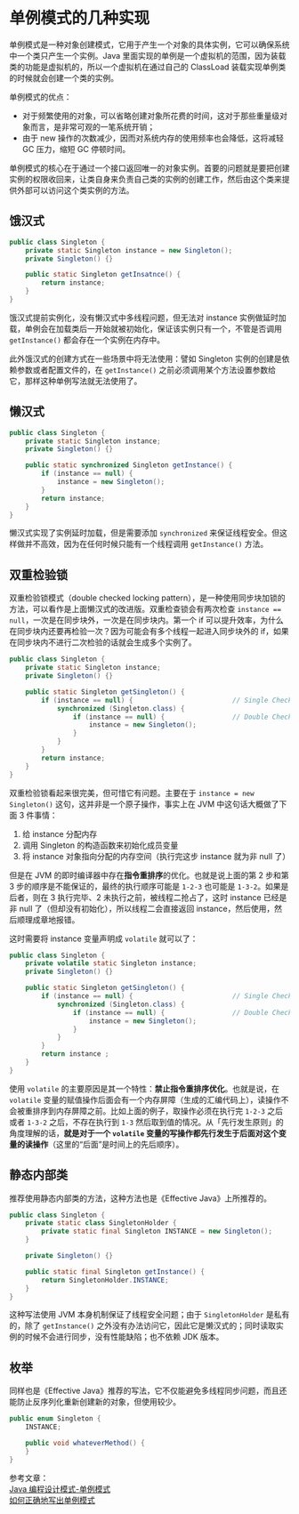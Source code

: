 # 单例模式的几种实现

单例模式是一种对象创建模式，它用于产生一个对象的具体实例，它可以确保系统中一个类只产生一个实例。Java 里面实现的单例是一个虚拟机的范围，因为装载类的功能是虚拟机的，所以一个虚拟机在通过自己的 ClassLoad 装载实现单例类的时候就会创建一个类的实例。

单例模式的优点：

- 对于频繁使用的对象，可以省略创建对象所花费的时间，这对于那些重量级对象而言，是非常可观的一笔系统开销；
- 由于 new 操作的次数减少，因而对系统内存的使用频率也会降低，这将减轻 GC 压力，缩短 GC 停顿时间。

单例模式的核心在于通过一个接口返回唯一的对象实例。首要的问题就是要把创建实例的权限收回来，让类自身来负责自己类的实例的创建工作，然后由这个类来提供外部可以访问这个类实例的方法。

## 饿汉式

```java
public class Singleton {
    private static Singleton instance = new Singleton();
    private Singleton() {}

    public static Singleton getInsatnce() {
        return instance;
    }
}
```

饿汉式提前实例化，没有懒汉式中多线程问题，但无法对 instance 实例做延时加载，单例会在加载类后一开始就被初始化，保证该实例只有一个，不管是否调用 `getInstance()` 都会存在一个实例在内存中。

此外饿汉式的创建方式在一些场景中将无法使用：譬如 Singleton 实例的创建是依赖参数或者配置文件的，在 `getInstance()` 之前必须调用某个方法设置参数给它，那样这种单例写法就无法使用了。

## 懒汉式

```java
public class Singleton {
    private static Singleton instance;
    private Singleton() {}

    public static synchronized Singleton getInstance() {
        if (instance == null) {
            instance = new Singleton();
        }
        return instance;
    }
}
```

懒汉式实现了实例延时加载，但是需要添加 `synchronized` 来保证线程安全。但这样做并不高效，因为在任何时候只能有一个线程调用 `getInstance()` 方法。

## 双重检验锁

双重检验锁模式（double checked locking pattern），是一种使用同步块加锁的方法，可以看作是上面懒汉式的改进版。双重检查锁会有两次检查 `instance == null`，一次是在同步块外，一次是在同步块内。第一个 if 可以提升效率，为什么在同步块内还要再检验一次？因为可能会有多个线程一起进入同步块外的 if，如果在同步块内不进行二次检验的话就会生成多个实例了。

```java
public class Singleton {
    private static Singleton instance;
    private Singleton() {}

    public static Singleton getSingleton() {
        if (instance == null) {                         // Single Checked
            synchronized (Singleton.class) {
                if (instance == null) {                 // Double Checked
                    instance = new Singleton();
                }
            }
        }
        return instance;
    }
}
```

双重检验锁看起来很完美，但可惜它有问题。主要在于 `instance = new Singleton()` 这句，这并非是一个原子操作，事实上在 JVM 中这句话大概做了下面 3 件事情：

1. 给 instance 分配内存
2. 调用 Singleton 的构造函数来初始化成员变量
3. 将 instance 对象指向分配的内存空间（执行完这步 instance 就为非 null 了）

但是在 JVM 的即时编译器中存在**指令重排序**的优化。也就是说上面的第 2 步和第 3 步的顺序是不能保证的，最终的执行顺序可能是 `1-2-3` 也可能是 `1-3-2`。如果是后者，则在 3 执行完毕、2 未执行之前，被线程二抢占了，这时 instance 已经是非 null 了（但却没有初始化），所以线程二会直接返回 instance，然后使用，然后顺理成章地报错。

这时需要将 instance 变量声明成 `volatile` 就可以了：

```java
public class Singleton {
    private volatile static Singleton instance;
    private Singleton() {}

    public static Singleton getSingleton() {
        if (instance == null) {                         // Single Checked
            synchronized (Singleton.class) {
                if (instance == null) {                 // Double Checked
                    instance = new Singleton();
                }
            }
        }
        return instance ;
    }
}
```

使用 `volatile` 的主要原因是其一个特性：**禁止指令重排序优化**。也就是说，在 `volatile` 变量的赋值操作后面会有一个内存屏障（生成的汇编代码上），读操作不会被重排序到内存屏障之前。比如上面的例子，取操作必须在执行完 `1-2-3` 之后或者 `1-3-2` 之后，不存在执行到 `1-3` 然后取到值的情况。从「先行发生原则」的角度理解的话，**就是对于一个 `volatile` 变量的写操作都先行发生于后面对这个变量的读操作**（这里的“后面”是时间上的先后顺序）。

## 静态内部类

推荐使用静态内部类的方法，这种方法也是《Effective Java》上所推荐的。

```java
public class Singleton {
    private static class SingletonHolder {
        private static final Singleton INSTANCE = new Singleton();
    }

    private Singleton() {}

    public static final Singleton getInstance() {
        return SingletonHolder.INSTANCE;
    }
}
```

这种写法使用 JVM 本身机制保证了线程安全问题；由于 `SingletonHolder` 是私有的，除了 `getInstance()` 之外没有办法访问它，因此它是懒汉式的；同时读取实例的时候不会进行同步，没有性能缺陷；也不依赖 JDK 版本。

## 枚举

同样也是《Effective Java》推荐的写法，它不仅能避免多线程同步问题，而且还能防止反序列化重新创建新的对象，但使用较少。

```java
public enum Singleton {
    INSTANCE;

    public void whateverMethod() {
    }
}
```

参考文章：  
[Java 编程设计模式-单例模式](https://www.ibm.com/developerworks/cn/java/j-lo-Singleton/index.html)  
[如何正确地写出单例模式](http://wuchong.me/blog/2014/08/28/how-to-correctly-write-singleton-pattern/)
